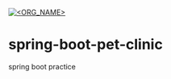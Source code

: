 [![<ORG_NAME>](https://circleci.com/gh/lucasrocha1313/spring-boot-pet-clinic/tree/develop.svg?style=svg)](<LINK>)

# spring-boot-pet-clinic
spring boot practice



